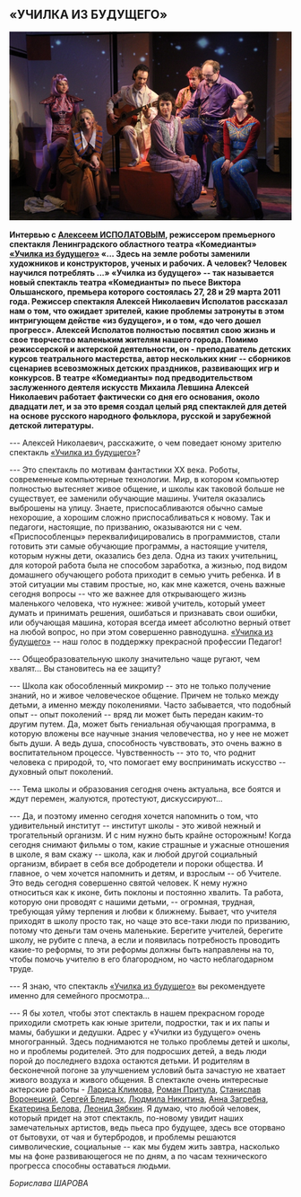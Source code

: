 ## «УЧИЛКА ИЗ БУДУЩЕГО»


![](image-01.jpg)


**Интервью с [Алексеем ИСПОЛАТОВЫМ][0], режиссером премьерного спектакля Ленинградского областного театра «Комедианты» [«Училка из будущего»][1] «... Здесь на земле роботы заменили художников и конструкторов, ученых и рабочих. А человек? Человек научился потреблять ...» «Училка из будущего» -- так называется новый спектакль театра «Комедианты» по пьесе Виктора Ольшанского, премьера которого состоялась 27, 28 и 29 марта 2011 года. Режиссер спектакля Алексей Николаевич Исполатов рассказал нам о том, что ожидает зрителей, какие проблемы затронуты в этом интригующем действе «из будущего», и о том, «до чего дошел прогресс». Алексей Исполатов полностью посвятил свою жизнь и свое творчество маленьким жителям нашего города. Помимо режиссерской и актерской деятельности, он - преподаватель детских курсов театрального мастерства, автор нескольких книг -- сборников сценариев всевозможных детских праздников, развивающих игр и конкурсов. В театре «Комедианты» под предводительством заслуженного деятеля искусств Михаила Левшина Алексей Николаевич работает фактически со дня его основания, около двадцати лет, и за это время создал целый ряд спектаклей для детей на основе русского народного фольклора, русской и зарубежной детской литературы.**


--- Алексей Николаевич, расскажите, о чем поведает юному зрителю спектакль [«Училка из будущего»][1]?


--- Это спектакль по мотивам фантастики ХХ века. Роботы, современные компьютерные технологии. Мир, в котором компьютер полностью вытесняет живое общение, и школы как таковой больше не существует, ее заменили обучающие машины. Учителя оказались выброшены на улицу. Знаете, приспосабливаются обычно самые нехорошие, а хорошим сложно приспосабливаться к новому. Так и педагоги, настоящие, по призванию, оказываются ни с чем. «Приспособленцы» переквалифицировались в программистов, стали готовить эти самые обучающие программы, а настоящие учителя, которым нужны дети, оказались без дела. Одна из таких учительниц, для которой работа была не способом заработка, а жизнью, под видом домашнего обучающего робота приходит в семью учить ребенка. И в этой ситуации мы ставим простые, но, как мне кажется, очень важные сегодня вопросы -- что же важнее для открывающего жизнь маленького человека, что нужнее: живой учитель, который умеет думать и принимать решения, ошибаться и признавать свои ошибки, или обучающая машина, которая всегда имеет абсолютно верный ответ на любой вопрос, но при этом совершенно равнодушна. [«Училка из будущего»][1] -- наш голос в поддержку прекрасной профессии Педагог!


--- Общеобразовательную школу значительно чаще ругают, чем хвалят... Вы становитесь на ее защиту?


--- Школа как обособленный микромир -- это не только получение знаний, но и живое человеческое общение. Причем не только между детьми, а именно между поколениями. Часто забывается, что подобный опыт -- опыт поколений -- вряд ли может быть передан каким-то другим путем. Да, может быть гениальная обучающая программа, в которую вложены все научные знания человечества, но у нее не может быть души. А ведь душа, способность чувствовать, это очень важно в воспитательном процессе. Чувственность -- это то, что роднит человека с природой, то, что помогает ему воспринимать искусство -- духовный опыт поколений.


--- Тема школы и образования сегодня очень актуальна, все боятся и ждут перемен, жалуются, протестуют, дискуссируют...


--- Да, и поэтому именно сегодня хочется напомнить о том, что удивительный институт -- институт школы - это живой нежный и трогательный организм. И с ним нужно быть крайне осторожным! Когда сегодня снимают фильмы о том, какие страшные и ужасные отношения в школе, я вам скажу -- школа, как и любой другой социальный организм, вбирает в себя все добродетели и пороки общества. И главное, о чем хочется напомнить и детям, и взрослым -- об Учителе. Это ведь сегодня совершенно святой человек. К нему нужно относиться как к иконе, бить поклоны и постоянно хвалить. Та работа, которую они проводят с нашими детьми, -- огромная, трудная, требующая уйму терпения и любви к ближнему. Бывает, что учителя приходят в школу просто так, но чаще это все-таки люди по призванию, потому что деньги там очень маленькие. Берегите учителей, берегите школу, не рубите с плеча, а если и появилась потребность проводить какие-то реформы, то эти реформы должны быть направлены на то, чтобы помочь учителю в его благородном, но часто неблагодарном труде.


--- Я знаю, что спектакль [«Училка из будущего»][1] вы рекомендуете именно для семейного просмотра...


--- Я бы хотел, чтобы этот спектакль в нашем прекрасном городе приходили смотреть как юные зрители, подростки, так и их папы и мамы, бабушки и дедушки. Адрес у «Училки из будущего» очень многогранный. Здесь поднимаются не только проблемы детей и школы, но и проблемы родителей. Это для подросших детей, а ведь люди порой до последнего вздоха остаются детьми. И родителям в бесконечной погоне за улучшением условий быта зачастую не хватает живого воздуха и живого общения. В спектакле очень интересные актерские работы - [Лариса Климова][2], [Роман Притула][3], [Станислав Воронецкий][4], [Сергей Бледных][5], [Людмила Никитина][6], [Анна Загребна][7], [Екатерина Белова][8], [Леонид Зябкин][9]. Я думаю, что любой человек, который придет на этот спектакль, по-новому увидит наших замечательных артистов, ведь пьеса про будущее, здесь все оторвано от бытовухи, от чая и бутербродов, и проблемы решаются символические, социальные -- как мы будем жить завтра, насколько мы на фоне развивающегося не по дням, а по часам технического прогресса способны оставаться людьми.


_Борислава ШАРОВА_

[0]: ../../person/aleksei-ispolatov "Алексей Исполатов"
[1]: ../../performance/uchilka-iz-buduschego "Училка из будущего"
[2]: ../../person/larisa-klimova "Лариса Климова"
[3]: ../../person/roman-pritula "Роман Притула"
[4]: ../../person/stanislav-voronetskii "Станислав Воронецкий"
[5]: ../../person/sergei-blednykh "Сергей Бледных"
[6]: ../../person/lyudmila-nikitina "Людмила Никитина"
[7]: ../../person/anna-zagrebna "Анна Загребна"
[8]: ../../person/ekaterina-belova "Екатерина Белова"
[9]: ../../person/leonid-zyabkin "Леонид Зябкин"